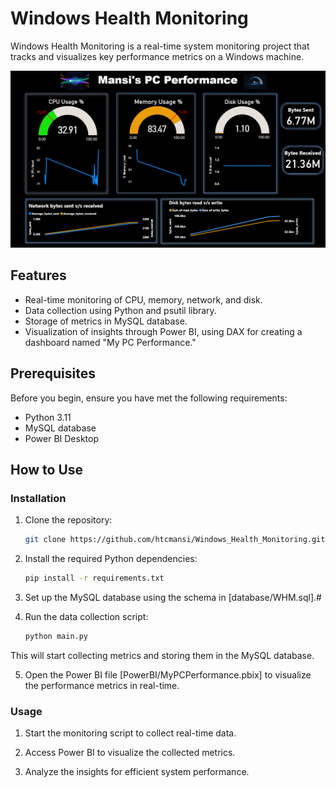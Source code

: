 # Windows Health Monitoring

Windows Health Monitoring is a real-time system monitoring project that tracks and visualizes key performance metrics on a Windows machine.

![Dashboard Overview](PowerBI/Dashboard.png)

## Features

- Real-time monitoring of CPU, memory, network, and disk.
- Data collection using Python and psutil library.
- Storage of metrics in MySQL database.
- Visualization of insights through Power BI, using DAX for creating a dashboard named "My PC Performance."

## Prerequisites

Before you begin, ensure you have met the following requirements:

- Python 3.11
- MySQL database
- Power BI Desktop

## How to Use

### Installation

1. Clone the repository:

   ```bash
   git clone https://github.com/htcmansi/Windows_Health_Monitoring.git
   ```

2. Install the required Python dependencies:
    ```bash
    pip install -r requirements.txt
    ```
3. Set up the MySQL database using the schema in [database/WHM.sql].#

4. Run the data collection script:

    ```bash
    python main.py
    ```
This will start collecting metrics and storing them in the MySQL database.

5. Open the Power BI file [PowerBI/MyPCPerformance.pbix] to visualize the performance metrics in real-time.

### Usage

1. Start the monitoring script to collect real-time data.

2. Access Power BI to visualize the collected metrics.

3. Analyze the insights for efficient system performance.